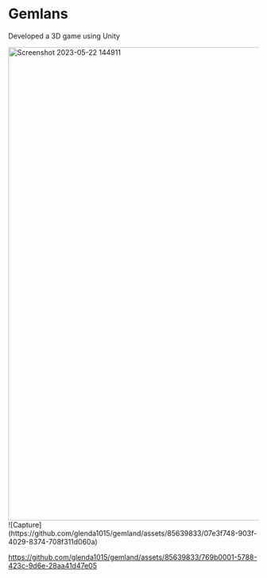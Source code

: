 # Gemlans
Developed a 3D game using Unity

<img width="950" alt="Screenshot 2023-05-22 144911" src="https://github.com/glenda1015/gemland/assets/85639833/9275c784-bf5e-4ae5-92fe-8849c1272a22">
![Capture](https://github.com/glenda1015/gemland/assets/85639833/07e3f748-903f-4029-8374-708f311d060a)

https://github.com/glenda1015/gemland/assets/85639833/769b0001-5788-423c-9d6e-28aa41d47e05

